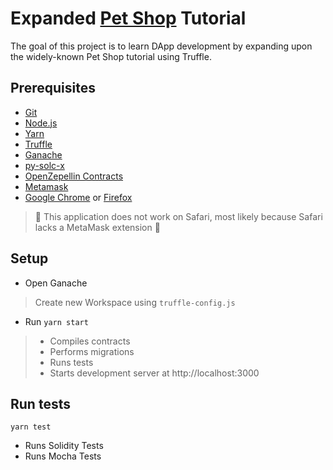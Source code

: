 # Expanded [Pet Shop](https://www.trufflesuite.com/boxes/pet-shop) Tutorial

The goal of this project is to learn DApp development by expanding upon the widely-known Pet Shop tutorial using Truffle.

## Prerequisites

- [Git](https://git-scm.com/)
- [Node.js](https://nodejs.org/)
- [Yarn](https://yarnpkg.com/)
- [Truffle](https://www.trufflesuite.com)
- [Ganache](https://www.trufflesuite.com/ganache)
- [py-solc-x](https://pypi.org/project/py-solc-x/)
- [OpenZepellin Contracts](https://github.com/OpenZeppelin/openzeppelin-contracts)
- [Metamask](https://metamask.io)
- [Google Chrome](https://www.google.com/chrome/) or [Firefox](https://www.mozilla.org/firefox)

> 🦊 This application does not work on Safari, most likely because Safari lacks a MetaMask extension 🦊

## Setup

- Open Ganache
> Create new Workspace using `truffle-config.js`

- Run `yarn start`

> - Compiles contracts
> - Performs migrations
> - Runs tests
> - Starts development server at http://localhost:3000

## Run tests

    yarn test

- Runs Solidity Tests
- Runs Mocha Tests